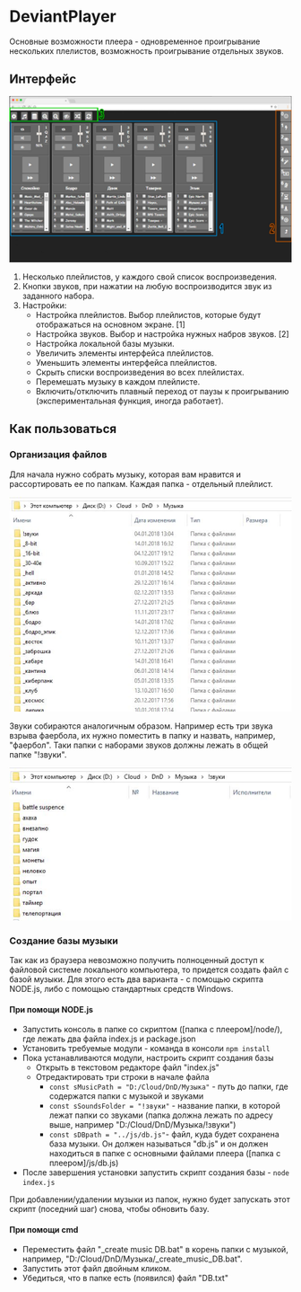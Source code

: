 # DeviantPlayer

Основные возможности плеера - одновременное проигрывание нескольких плелистов, возможность проигрывание отдельных звуков.

## Интерфейс 

![Основной интерфейс](/img/screenshots/main_view.jpg)

1. Несколько плейлистов, у каждого свой список воспроизведения. 
1. Кнопки звуков, при нажатии на любую воспроизводится звук из заданного набора.
1. Настройки:
    * Настройка плейлистов. Выбор плейлистов, которые будут отображаться на основном экране. [1]
    * Настройка звуков. Выбор и настройка нужных набров звуков. [2]
    * Настройка локальной базы музыки.
    * Увеличить элементы интерфейса плейлистов.
    * Уменьшить элементы интерфейса плейлистов.
    * Скрыть списки воспроизведения во всех плейлистах.
    * Перемешать музыку в каждом плейлисте.
    * Включить/отключить плавный переход от паузы к проигрыванию (экспериментальная функция, иногда работает).
    
## Как пользоваться

### Организация файлов

Для начала нужно собрать музыку, которая вам нравится и рассортировать ее по папкам. Каждая папка - отдельный плейлист.

![Структура папок с музыкой](/img/screenshots/music_folder.JPG)

Звуки собираются аналогичным образом. Например есть три звука взрыва фаербола, их нужно поместить в папку и назвать, например, "фаербол". Таки папки с наборами звуков должны лежать в общей папке "!звуки".

![Структура папок со звуками](/img/screenshots/sounds_folder.JPG)

### Создание базы музыки

Так как из браузера невозможно получить полноценный доступ к файловой системе локального компьютера, то придется создать файл с базой музыки. Для этого есть два варианта - с помощью скрипта NODE.js, либо с помощью стандартных средств Windows.

#### При помощи NODE.js

  - Запустить консоль в папке со скриптом ([папка с плеером]/node/), где лежать два файла index.js и package.json
  - Установить требуемые модули - команда в консоли `npm install`  
  - Пока устанавливаются модули, настроить скрипт создания базы
    - Открыть в текстовом редакторе файл "index.js"
    - Отредактировать три строки в начале файла
      - `const sMusicPath = "D:/Cloud/DnD/Музыка"` - путь до папки, где содержатся папки с музыкой и звуками
      - `const sSoundsFolder = "!звуки"` - название папки, в которой лежат папки со звуками (папка должна лежать по адресу выше, например "D:/Cloud/DnD/Музыка/!звуки")
      - `const sDBpath = "../js/db.js"`- файл, куда будет сохранена база музыки. Он должен называться "db.js" и он должен находиться в папке с основными файлами плеера ([папка с плеером]/js/db.js)
  - После завершения установки запустить скрипт создания базы - `node index.js`
  
  При добавлении/удалении музыки из папок, нужно будет запускать этот скрипт (поседний шаг) снова, чтобы обновить базу.
  
#### При помощи cmd

  - Переместить файл "_create music DB.bat" в корень папки с музыкой, например, "D:/Cloud/DnD/Музыка/_create_music_DB.bat". 
  - Запустить этот файл двойным кликом.
  - Убедиться, что в папке есть (появился) файл "DB.txt"

